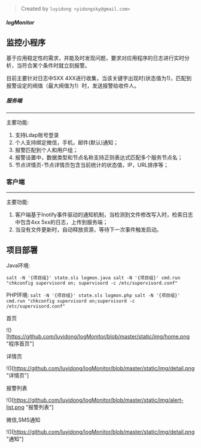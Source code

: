 > Created by `luyidong <yidongsky@gmail.com>`

##### logMonitor

监控小程序
----------
基于应用稳定性的需求，并能及时发现问题，要求对应用程序的日志进行实时分析，当符合某个条件时就立刻报警。

目前主要针对日志中5XX 4XX进行收集，当该关键字出现时(状态值为1)，匹配到报警设定的阀值（最大阀值为1）时，发送报警给收件人。

##### 服务端
----------

主要功能:
1. 支持Ldap账号登录
2. 个人支持绑定微信，手机，邮件(默认)通知；
3. 报警匹配到个人和用户组；
4. 报警设置中，数据类型和节点名称支持正则表达式匹配多个服务节点名；
5. 节点详情页-节点详情页包含当前统计的状态值，IP，URL排序等；

### 客户端
----------

主要功能:
1. 客户端基于Inotify事件驱动的通知机制，当检测到文件修改写入时，检索日志中包含4xx 5xx的日志，上传到服务端；
2. 当没有文件更新时，自动释放资源，等待下一次事件触发启动。

项目部署
----------

Java环境:

`
salt -N '{项目组}' state.sls logmon.java
salt -N '{项目组}' cmd.run "chkconfig supervisord on; supervisord -c /etc/supervisord.conf"
`

PHP环境:
`
salt -N '{项目组}' state.sls logmon.php
salt -N '{项目组}' cmd.run "chkconfig supervisord on;supervisord -c /etc/supervisord.conf"
`

首页

!()[https://github.com/luyidong/logMonitor/blob/master/static/img/home.png "程序首页"]

详情页

!()[https://github.com/luyidong/logMonitor/blob/master/static/img/detail.png "详情页"]

报警列表

!()[https://github.com/luyidong/logMonitor/blob/master/static/img/alert-list.png "报警列表"]

微信,SMS通知

!()[https://github.com/luyidong/logMonitor/blob/master/static/img/detail.png "通知"]